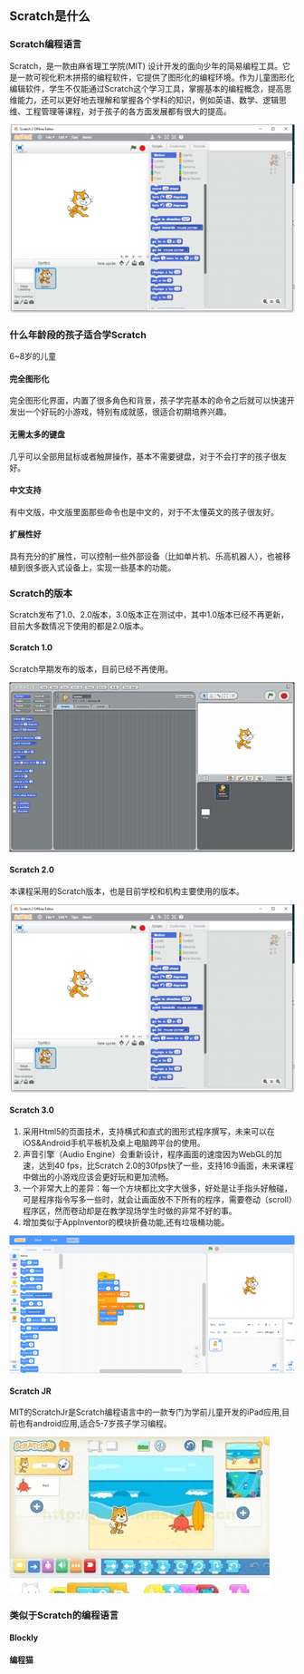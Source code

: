 ## Scratch是什么

### Scratch编程语言

Scratch，是一款由麻省理工学院(MIT) 设计开发的面向少年的简易编程工具。它是一款可视化积木拼搭的编程软件，它提供了图形化的编程环境。作为儿童图形化编辑软件，学生不仅能通过Scratch这个学习工具，掌握基本的编程概念，提高思维能力，还可以更好地去理解和掌握各个学科的知识，例如英语、数学、逻辑思维、工程管理等课程，对于孩子的各方面发展都有很大的提高。 

![scratch](../images/scratch/scratch.png)



### 什么年龄段的孩子适合学Scratch

6~8岁的儿童

#### 完全图形化

完全图形化界面，内置了很多角色和背景，孩子学完基本的命令之后就可以快速开发出一个好玩的小游戏，特别有成就感，很适合初期培养兴趣。

#### 无需太多的键盘

几乎可以全部用鼠标或者触屏操作，基本不需要键盘，对于不会打字的孩子很友好。

#### 中文支持

有中文版，中文版里面那些命令也是中文的，对于不太懂英文的孩子很友好。

#### 扩展性好

具有充分的扩展性，可以控制一些外部设备（比如单片机、乐高机器人），也被移植到很多嵌入式设备上，实现一些基本的功能。



### Scratch的版本

Scratch发布了1.0、2.0版本，3.0版本正在测试中，其中1.0版本已经不再更新，目前大多数情况下使用的都是2.0版本。

#### Scratch 1.0

Scratch早期发布的版本，目前已经不再使用。

![scratchjr](../images/scratch/scratch1.0.png)

#### Scratch 2.0 

本课程采用的Scratch版本，也是目前学校和机构主要使用的版本。

![scratch](../images/scratch/scratch.png)

#### Scratch 3.0

1. 采用Html5的页面技术，支持横式和直式的图形式程序撰写，未来可以在iOS&Android手机平板机及桌上电脑跨平台的使用。
2. 声音引擎（Audio Engine）会重新设计，程序画面的速度因为WebGL的加速，达到40 fps，比Scratch 2.0的30fps快了一些，支持16:9画面，未来课程中做出的小游戏应该会更好玩和更加流畅。
3. 一个非常大上的差异：每一个方块都比文字大很多，好处是让手指头好触碰，可是程序指令写多一些时，就会让画面放不下所有的程序，需要卷动（scroll）程序区，然而卷动却是在教学现场学生时做的非常不好的事。
4. 增加类似于AppInventor的模块折叠功能,还有垃圾桶功能。

![scratch3](../images/scratch/scratch3.0.png)

#### Scratch JR

MIT的ScratchJr是Scratch编程语言中的一款专门为学前儿童开发的iPad应用,目前也有android应用,适合5-7岁孩子学习编程。

![scratchjr](../images/scratch/scratchjr.jpeg)

### 类似于Scratch的编程语言

#### Blockly 

#### 编程猫